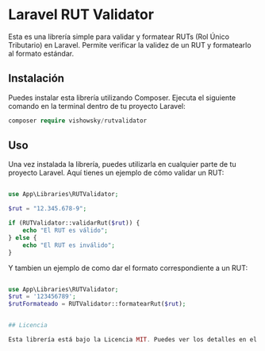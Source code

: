 # Laravel RUT Validator

Esta es una librería simple para validar y formatear RUTs (Rol Único Tributario) en Laravel. Permite verificar la validez de un RUT y formatearlo al formato estándar.

## Instalación

Puedes instalar esta librería utilizando Composer. Ejecuta el siguiente comando en la terminal dentro de tu proyecto Laravel:

```php
composer require vishowsky/rutvalidator
```

## Uso

Una vez instalada la librería, puedes utilizarla en cualquier parte de tu proyecto Laravel. Aquí tienes un ejemplo de cómo validar un RUT:

```php

use App\Libraries\RUTValidator;

$rut = "12.345.678-9";

if (RUTValidator::validarRut($rut)) {
    echo "El RUT es válido";
} else {
    echo "El RUT es inválido";
}

```

Y tambien un ejemplo de como dar el formato correspondiente a un RUT:


```php

use App\Libraries\RUTValidator;
$rut = '123456789';
$rutFormateado = RUTValidator::formatearRut($rut);


## Licencia

Esta librería está bajo la Licencia MIT. Puedes ver los detalles en el archivo LICENSE.

